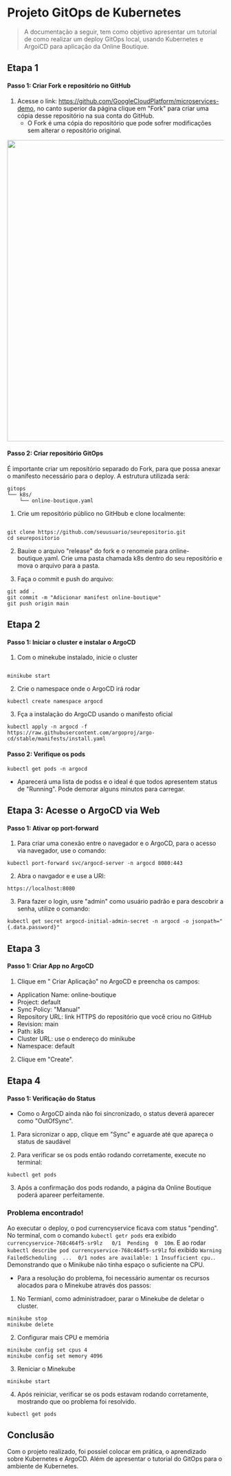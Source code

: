 # Projeto GitOps de Kubernetes

> A documentação a seguir, tem como objetivo apresentar um tutorial de como realizar um deploy GitOps local, usando Kubernetes e ArgoiCD para aplicação da Online Boutique.







## Etapa 1

#### Passo 1: Criar Fork e repositório no GitHub

1. Acesse o link: https://github.com/GoogleCloudPlatform/microservices-demo, no canto superior da página clique em  "Fork" para criar uma cópia desse repositório na sua conta do GitHub.
   * O Fork é uma cópia do repositório que pode sofrer modificações sem alterar o repositório original.

 <img src="https://github.com/user-attachments/assets/d299d708-e656-41d5-ab96-73d4f027ffff"  alt="" width="700"/>
</p>
     



#### Passo 2: Criar repositório GitOps
É importante criar um repositório separado do Fork, para que possa anexar o manifesto necessário para o deploy. A estrutura utilizada será:

```
gitops
└── k8s/
    └── online-boutique.yaml
```


1. Crie um repositório público no GitHbub e clone localmente:
  ```

  git clone https://github.com/seuusuario/seurepositorio.git
  cd seurepositorio
  ```

2. Bauixe o arquivo "release" do fork e o renomeie para online-boutique.yaml. Crie uma pasta chamada  k8s dentro do seu repositório e mova o arquivo para a pasta.

3. Faça o commit e push do arquivo:
```
git add .
git commit -m "Adicionar manifest online-boutique"
git push origin main
```


## Etapa 2 

#### Passo 1: Iniciar o cluster e instalar o ArgoCD

1. Com o minekube instalado, inicie o cluster
```

minikube start
```

2. Crie o namespace onde o ArgoCD irá rodar
```
kubectl create namespace argocd
```
3. Fça a instalação do ArgoCD usando o manifesto oficial
```
kubectl apply -n argocd -f https://raw.githubusercontent.com/argoproj/argo-cd/stable/manifests/install.yaml
```

#### Passo 2: Verifique os pods 

```
kubectl get pods -n argocd
```

* Aparecerá uma lista de podss e o ideal é que todos apresentem status de "Running". Pode demorar alguns minutos para carregar.


## Etapa 3: Acesse o ArgoCD via Web

#### Passo 1: Ativar op port-forward

1. Para criar uma conexão entre o navegador e o ArgoCD, para o acesso via navegador, use o comando:
```
kubectl port-forward svc/argocd-server -n argocd 8080:443
```

2. Abra o navgador e e use a URl:
```
https://localhost:8080
```

3. Para fazer o login, usre "admin" como usuário padrão e para descobrir a senha, utilize o comando:

```
kubectl get secret argocd-initial-admin-secret -n argocd -o jsonpath="{.data.password}"
```


## Etapa 3

#### Passo 1: Criar App no ArgoCD

1. Clique em " Criar Aplicação"  no ArgoCD e preencha os campos:

* Application Name: online-boutique
* Project: default
* Sync Policy: "Manual" 
* Repository URL: link HTTPS do repositório que você criou no GitHub
* Revision: main
* Path: k8s
* Cluster URL: use o endereço do minikube
* Namespace: default

2. Clique em "Create".


## Etapa 4

#### Passo 1: Verificação do Status

* Como  o ArgoCD ainda não foi sincronizado, o status deverá aparecer como "OutOfSync".
  
1. Para sicronizar o app, clique em "Sync" e aguarde até que apareça o status de saudável
   
2. Para verificar se os pods então rodando corretamente, execute no terminal:
```
kubectl get pods
```

3. Após a confirmação dos pods rodando, a página da Online Boutique poderá apareer perfeitamente.


### Problema encontrado!

Ao executar o deploy, o pod currencyservice ficava com status "pending".
No terminal, com o comando `kubectl getr pods` era exibido `currencyservice-768c464f5-sr9lz   0/1  Pending  0  10m`.  E ao rodar `kubectl describe pod currencyservice-768c464f5-sr9lz` foi exibido `Warning  FailedScheduling  ...  0/1 nodes are available: 1 Insufficient cpu.`. Demonstrando que o Minikube não tinha espaço o suficiente na CPU.

* Para a resolução do problema, foi necessário aumentar os recursos alocados para o Minekube através dos passos:

1. No Termianl, como administradoer, parar o Minekube de deletar o cluster.

```
minikube stop
minikube delete
```

2. Configurar mais CPU e memória

```
minikube config set cpus 4
minikube config set memory 4096
```

3. Reniciar o Minekube
```
minikube start
```

4. Após reiniciar, verificar se os pods estavam rodando corretamente, mostrando que oo problema foi resolvido.
```
kubectl get pods
```

## Conclusão
Com o projeto realizado, foi possíel colocar em prática, o aprendizado sobre Kubernetes e ArgoCD. Além de apresentar o tutorial do GitOps para o ambiente de Kubernetes.



   
